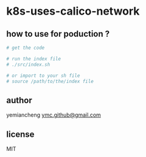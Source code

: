 # k8s-uses-calico-network

## how to use for poduction ?

```sh
# get the code

# run the index file
# ./src/index.sh

# or import to your sh file
# source /path/to/the/index file

```

## author

yemiancheng <ymc.github@gmail.com>

## license

MIT
